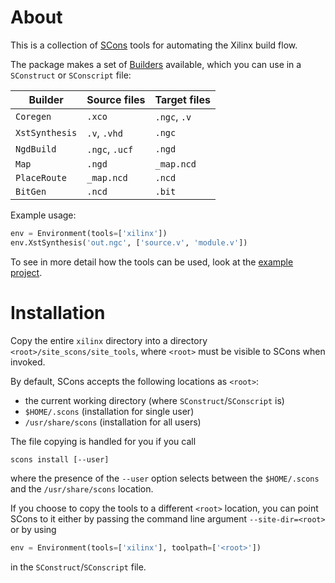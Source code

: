 About
=====

This is a collection of [SCons][] tools for automating the Xilinx build
flow.

The package makes a set of [Builders][] available, which you can use in a
`SConstruct` or `SConscript` file:

| Builder      | Source files | Target files |
|--------------|--------------|--------------|
|`Coregen`     |`.xco`        |`.ngc`, `.v`  |
|`XstSynthesis`|`.v`, `.vhd`  |`.ngc`        |
|`NgdBuild`    |`.ngc`, `.ucf`|`.ngd`        |
|`Map`         |`.ngd`        |`_map.ncd`    |
|`PlaceRoute`  |`_map.ncd`    |`.ncd`        |
|`BitGen`      |`.ncd`        |`.bit`        |

Example usage:

```python
env = Environment(tools=['xilinx'])
env.XstSynthesis('out.ngc', ['source.v', 'module.v'])
```

To see in more detail how the tools can be used, look at the
[example project][].

Installation
============

Copy the entire `xilinx` directory into a directory
`<root>/site_scons/site_tools`, where `<root>` must be visible to SCons
when invoked.

By default, SCons accepts the following locations as `<root>`:

- the current working directory (where `SConstruct`/`SConscript` is)
- `$HOME/.scons` (installation for single user)
- `/usr/share/scons` (installation for all users)

The file copying is handled for you if you call

    scons install [--user]

where the presence of the `--user` option selects between the `$HOME/.scons`
and the `/usr/share/scons` location.

If you choose to copy the tools to a different `<root>` location, you can
point SCons to it either by passing the command line argument
`--site-dir=<root>` or by using

```python
env = Environment(tools=['xilinx'], toolpath=['<root>'])
```

in the `SConstruct`/`SConscript` file.

  [SCons]: http://www.scons.org/
  [Builders]: http://www.scons.org/doc/production/HTML/scons-user.html#chap-builders-writing
  [example project]: example/SConstruct

